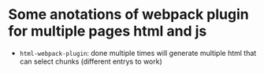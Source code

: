 # Some anotations of webpack plugin for multiple pages html and js 

- `html-webpack-plugin`: done multiple times will generate multiple html that can select chunks (different entrys to work)
